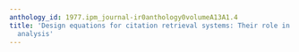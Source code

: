 ```yaml
---
anthology_id: 1977.ipm_journal-ir0anthology0volumeA13A1.4
title: 'Design equations for citation retrieval systems: Their role in research and
  analysis'
---
```

